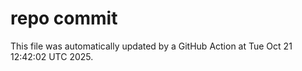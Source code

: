 # repo commit

This file was automatically updated by a GitHub Action at Tue Oct 21 12:42:02 UTC 2025.
